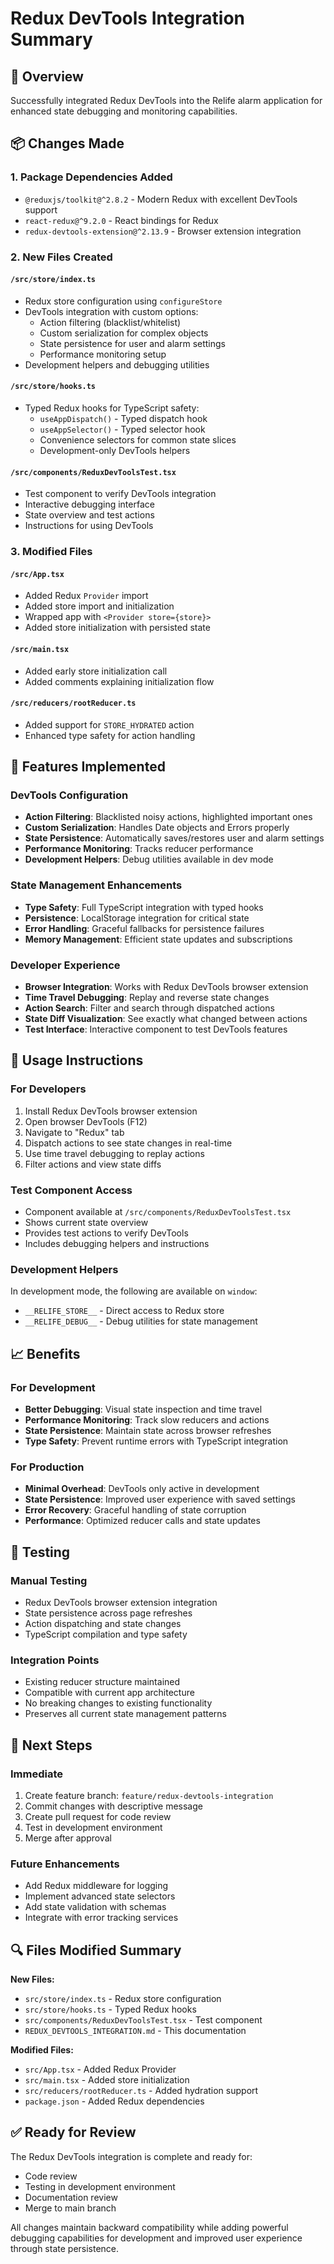 # Redux DevTools Integration Summary

## 🎯 Overview

Successfully integrated Redux DevTools into the Relife alarm application for enhanced state
debugging and monitoring capabilities.

## 📦 Changes Made

### 1. Package Dependencies Added

- `@reduxjs/toolkit@^2.8.2` - Modern Redux with excellent DevTools support
- `react-redux@^9.2.0` - React bindings for Redux
- `redux-devtools-extension@^2.13.9` - Browser extension integration

### 2. New Files Created

#### `/src/store/index.ts`

- Redux store configuration using `configureStore`
- DevTools integration with custom options:
  - Action filtering (blacklist/whitelist)
  - Custom serialization for complex objects
  - State persistence for user and alarm settings
  - Performance monitoring setup
- Development helpers and debugging utilities

#### `/src/store/hooks.ts`

- Typed Redux hooks for TypeScript safety:
  - `useAppDispatch()` - Typed dispatch hook
  - `useAppSelector()` - Typed selector hook
  - Convenience selectors for common state slices
  - Development-only DevTools helpers

#### `/src/components/ReduxDevToolsTest.tsx`

- Test component to verify DevTools integration
- Interactive debugging interface
- State overview and test actions
- Instructions for using DevTools

### 3. Modified Files

#### `/src/App.tsx`

- Added Redux `Provider` import
- Added store import and initialization
- Wrapped app with `<Provider store={store}>`
- Added store initialization with persisted state

#### `/src/main.tsx`

- Added early store initialization call
- Added comments explaining initialization flow

#### `/src/reducers/rootReducer.ts`

- Added support for `STORE_HYDRATED` action
- Enhanced type safety for action handling

## 🚀 Features Implemented

### DevTools Configuration

- **Action Filtering**: Blacklisted noisy actions, highlighted important ones
- **Custom Serialization**: Handles Date objects and Errors properly
- **State Persistence**: Automatically saves/restores user and alarm settings
- **Performance Monitoring**: Tracks reducer performance
- **Development Helpers**: Debug utilities available in dev mode

### State Management Enhancements

- **Type Safety**: Full TypeScript integration with typed hooks
- **Persistence**: LocalStorage integration for critical state
- **Error Handling**: Graceful fallbacks for persistence failures
- **Memory Management**: Efficient state updates and subscriptions

### Developer Experience

- **Browser Integration**: Works with Redux DevTools browser extension
- **Time Travel Debugging**: Replay and reverse state changes
- **Action Search**: Filter and search through dispatched actions
- **State Diff Visualization**: See exactly what changed between actions
- **Test Interface**: Interactive component to test DevTools features

## 🔧 Usage Instructions

### For Developers

1. Install Redux DevTools browser extension
2. Open browser DevTools (F12)
3. Navigate to "Redux" tab
4. Dispatch actions to see state changes in real-time
5. Use time travel debugging to replay actions
6. Filter actions and view state diffs

### Test Component Access

- Component available at `/src/components/ReduxDevToolsTest.tsx`
- Shows current state overview
- Provides test actions to verify DevTools
- Includes debugging helpers and instructions

### Development Helpers

In development mode, the following are available on `window`:

- `__RELIFE_STORE__` - Direct access to Redux store
- `__RELIFE_DEBUG__` - Debug utilities for state management

## 📈 Benefits

### For Development

- **Better Debugging**: Visual state inspection and time travel
- **Performance Monitoring**: Track slow reducers and actions
- **State Persistence**: Maintain state across browser refreshes
- **Type Safety**: Prevent runtime errors with TypeScript integration

### For Production

- **Minimal Overhead**: DevTools only active in development
- **State Persistence**: Improved user experience with saved settings
- **Error Recovery**: Graceful handling of state corruption
- **Performance**: Optimized reducer calls and state updates

## 🧪 Testing

### Manual Testing

- Redux DevTools browser extension integration
- State persistence across page refreshes
- Action dispatching and state changes
- TypeScript compilation and type safety

### Integration Points

- Existing reducer structure maintained
- Compatible with current app architecture
- No breaking changes to existing functionality
- Preserves all current state management patterns

## 🚧 Next Steps

### Immediate

1. Create feature branch: `feature/redux-devtools-integration`
2. Commit changes with descriptive message
3. Create pull request for code review
4. Test in development environment
5. Merge after approval

### Future Enhancements

- Add Redux middleware for logging
- Implement advanced state selectors
- Add state validation with schemas
- Integrate with error tracking services

## 🔍 Files Modified Summary

**New Files:**

- `src/store/index.ts` - Redux store configuration
- `src/store/hooks.ts` - Typed Redux hooks
- `src/components/ReduxDevToolsTest.tsx` - Test component
- `REDUX_DEVTOOLS_INTEGRATION.md` - This documentation

**Modified Files:**

- `src/App.tsx` - Added Redux Provider
- `src/main.tsx` - Added store initialization
- `src/reducers/rootReducer.ts` - Added hydration support
- `package.json` - Added Redux dependencies

## ✅ Ready for Review

The Redux DevTools integration is complete and ready for:

- Code review
- Testing in development environment
- Documentation review
- Merge to main branch

All changes maintain backward compatibility while adding powerful debugging capabilities for
development and improved user experience through state persistence.
